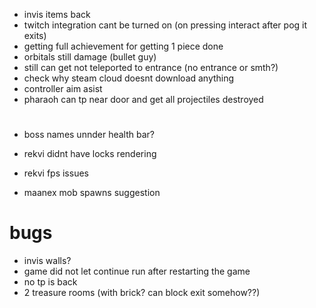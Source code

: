 * invis items back
* twitch integration cant be turned on (on pressing interact after pog it exits)
* getting full achievement for getting 1 piece done
* orbitals still damage (bullet guy)
* still can get not teleported to entrance (no entrance or smth?)
* check why steam cloud doesnt download anything
* controller aim asist
* pharaoh can tp near door and get all projectiles destroyed

#

* boss names unnder health bar?
* rekvi didnt have locks rendering
* rekvi fps issues

* maanex mob spawns suggestion

# bugs
* invis walls?
* game did not let continue run after restarting the game
* no tp is back
* 2 treasure rooms (with brick? can block exit somehow??)